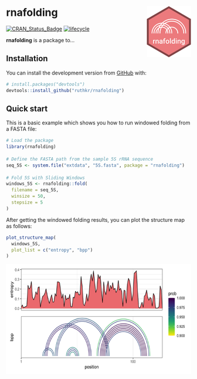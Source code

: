 
<!-- README.md is generated from README.Rmd. Please edit that file -->

# rnafolding <img src="man/figures/logo.png" align="right" width="120"/>

<!-- badges: start -->

[![CRAN\_Status\_Badge](https://www.r-pkg.org/badges/version/rnafolding)](https://cran.r-project.org/package=rnafolding)
[![lifecycle](https://img.shields.io/badge/lifecycle-maturing-blue.svg)](https://www.tidyverse.org/lifecycle/#maturing)
<!-- [![R build status](https://github.com/ruthkr/rnafolding/workflows/R-CMD-check/badge.svg)](https://github.com/ruthkr/rnafolding/actions) -->
<!-- [![Codecov test coverage](https://codecov.io/gh/ruthkr/rnafolding/branch/master/graph/badge.svg)](https://codecov.io/gh/ruthkr/rnafolding?branch=master) -->
<!-- [![pkgdown status](https://github.com/ruthkr/rnafolding/workflows/pkgdown/badge.svg)](https://ruthkr.github.io/rnafolding/) -->
<!-- badges: end -->

**rnafolding** is a package to…

## Installation

You can install the development version from
[GitHub](https://github.com/) with:

``` r
# install.packages("devtools")
devtools::install_github("ruthkr/rnafolding")
```

<!-- ## Documentation -->

<!-- To use `rnafolding`, you can read the documentation on the following topics: -->

<!-- 1. [Getting started](https://ruthkr.github.io/rnafolding/articles/overview.html) -->

## Quick start

This is a basic example which shows you how to run windowed folding from
a FASTA file:

``` r
# Load the package
library(rnafolding)

# Define the FASTA path from the sample 5S rRNA sequence
seq_5S <- system.file("extdata", "5S.fasta", package = "rnafolding")

# Fold 5S with Sliding Windows
windows_5S <- rnafolding::fold(
  filename = seq_5S,
  winsize = 50,
  stepsize = 5
)
```

After getting the windowed folding results, you can plot the structure
map as follows:

``` r
plot_structure_map(
  windows_5S,
  plot_list = c("entropy", "bpp")
)
```

<img src="man/figures/README-structure_map-1.png" width="670px" height="300px" style="display: block; margin: auto;" />

<!-- More examples with different input formats are available on functions documentations and vignettes, please refer to the [documentation](https://ruthkr.github.io/rnafolding). -->
